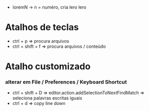 * loremN -> n = numéro, cria lero lero

# Atalhos de teclas
* ctrl + p          => procura arquivos 
* ctrl + shift + f  => procura arquivos / conteúdo


# Atalho customizado 
### alterar em File / Preferences / Keyboard Shortcut
* ctrl + shift + D  => editor.action.addSelectionToNextFindMatch => seleciona palavras escritas iguais 
* ctrl + d          => copy line down

